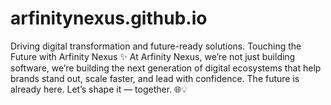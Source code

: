 # arfinitynexus.github.io
Driving digital transformation and future-ready solutions. Touching the Future with Arfinity Nexus ✨  At Arfinity Nexus, we’re not just building software, we’re building the next generation of digital ecosystems that help brands stand out, scale faster, and lead with confidence.  The future is already here. Let’s shape it — together. 🌐💡

